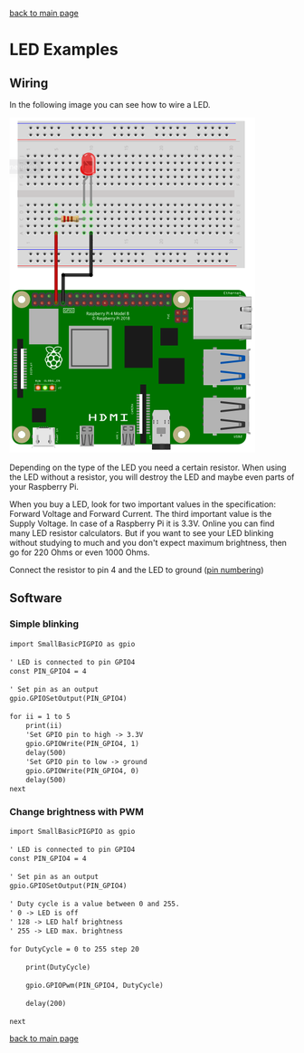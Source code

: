 [back to main page](./index.html)

# LED Examples

## Wiring

In the following image you can see how to wire a LED.

![LED wiring](./images/LED_wiring.png)

Depending on the type of the LED you need a certain resistor. When using the LED without a resistor,
you will destroy the LED and maybe even parts of your Raspberry Pi.

When you buy a LED, look for two important values in the specification: Forward Voltage and Forward Current.
The third important value is the Supply Voltage. In case of a Raspberry Pi it is 3.3V. Online you
can find many LED resistor calculators. But if you want to see your LED blinking without studying to much
and you don't expect maximum brightness, then go for 220 Ohms or even 1000 Ohms.

Connect the resistor to pin 4 and the LED to ground ([pin numbering](./gpio_numbering.html))

## Software

### Simple blinking

```freebasic
import SmallBasicPIGPIO as gpio

' LED is connected to pin GPIO4
const PIN_GPIO4 = 4

' Set pin as an output
gpio.GPIOSetOutput(PIN_GPIO4)

for ii = 1 to 5
	print(ii)
	'Set GPIO pin to high -> 3.3V
	gpio.GPIOWrite(PIN_GPIO4, 1)
	delay(500)
	'Set GPIO pin to low -> ground
	gpio.GPIOWrite(PIN_GPIO4, 0)
	delay(500)
next
```

### Change brightness with PWM

```freebasic
import SmallBasicPIGPIO as gpio

' LED is connected to pin GPIO4
const PIN_GPIO4 = 4

' Set pin as an output
gpio.GPIOSetOutput(PIN_GPIO4)

' Duty cycle is a value between 0 and 255.
' 0 -> LED is off
' 128 -> LED half brightness
' 255 -> LED max. brightness

for DutyCycle = 0 to 255 step 20

	print(DutyCycle)
	
	gpio.GPIOPwm(PIN_GPIO4, DutyCycle)
	
	delay(200)

next
```

[back to main page](./index.html)
